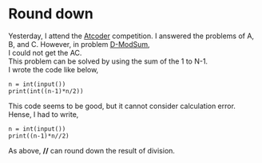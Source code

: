 # Round down
Yesterday, I attend the [Atcoder](https://atcoder.jp/?lang=en) competition.
I answered the problems of A, B, and C.
However, in problem [D-ModSum](https://atcoder.jp/contests/abc139/tasks/abc139_d?lang=en),  
I could not get the AC.  
This problem can be solved by using the sum of the 1 to N-1.  
I wrote the code like below,  
```
n = int(input())
print(int((n-1)*n/2))
```
This code seems to be good, but it cannot consider calculation error.  
Hense, I had to write,  
```
n = int(input())
print((n-1)*n//2)
```
As above, **//** can round down the result of division.
